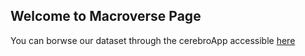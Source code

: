## Welcome to Macroverse Page

You can borwse our dataset through the cerebroApp accessible [here](http://macroverse.gustaveroussy.fr/) 
